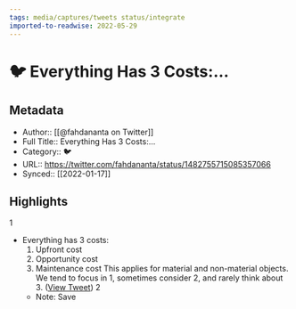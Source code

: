 ```yaml
---
tags: media/captures/tweets status/integrate
imported-to-readwise: 2022-05-29
---
```

# 🐦 Everything Has 3 Costs:...

## Metadata
- Author:: [[@fahdananta on Twitter]]
- Full Title:: Everything Has 3 Costs:...
- Category:: 🐦
- URL:: https://twitter.com/fahdananta/status/1482755715085357066
- Synced:: [[2022-01-17]]

## Highlights
1
- Everything has 3 costs:
  1. Upfront cost
  2. Opportunity cost
  3. Maintenance cost
  This applies for material and non-material objects. We tend to focus in 1, sometimes consider 2, and rarely think about 3. ([View Tweet](https://twitter.com/fahdananta/status/1482755715085357066))
2
    - Note: Save
